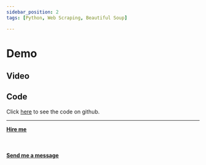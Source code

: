 ```yaml
---
sidebar_position: 2
tags: [Python, Web Scraping, Beautiful Soup]

---
```


# Demo

## Video

## Code

Click [here](https://github.com/mherzog4/hackernews-scraper) to see the code on github.

<hr></hr>

<a href="https://calendly.com/mattherzog/business-chat" target="_blank"><b><u>Hire me</u></b></a>
<br></br>
<br></br>
<a href="mailto:matt@mattherzog.me" target="_blank"><b><u>Send me a message</u></b></a>